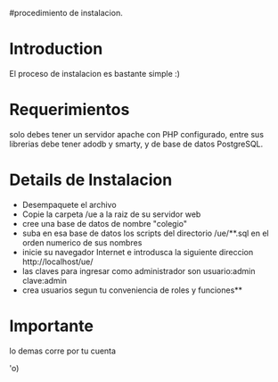 #procedimiento de instalacion.

# Introduction #
El proceso de instalacion es bastante simple :)

# Requerimientos #
solo debes tener un servidor apache con PHP configurado, entre sus librerias debe tener adodb y smarty, y de base de datos PostgreSQL.

# Details de Instalacion #
  * Desempaquete el archivo
  * Copie la carpeta /ue a la raiz de su servidor web
  * cree una base de datos de nombre "colegio"
  * suba en esa base de datos los scripts del directorio /ue/**.sql en el orden numerico de sus nombres
  * inicie su navegador Internet e introdusca la siguiente direccion http://localhost/ue/
  * las claves para ingresar como administrador son usuario:admin clave:admin
  * crea usuarios segun tu conveniencia de roles y funciones**

# Importante #
lo demas corre por tu cuenta

'o)